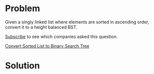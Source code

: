 
# Problem

Given a singly linked list where elements are sorted in ascending order,
convert it to a height balanced BST.

[Subscribe](/subscribe/) to see which companies asked this question.



[Convert Sorted List to Binary Search Tree](https://leetcode.com/problems/convert-sorted-list-to-binary-search-tree)

# Solution



